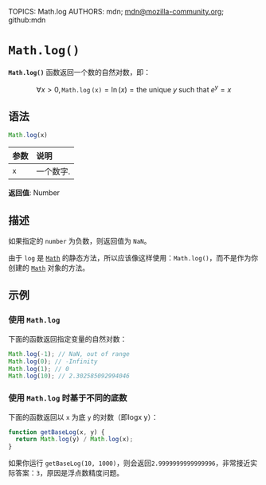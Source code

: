 TOPICS: Math.log
AUTHORS: mdn; mdn@mozilla-community.org; github:mdn

# `Math.log()`

**`Math.log()`** 函数返回一个数的自然对数，即：

$$
\forall x > 0, \mathtt{\operatorname{Math.log}(x)} = \ln(x) = \text{the unique} \; y \;
\text{such that} \; e^y = x
$$

## 语法

```javascript
Math.log(x)
```

| 参数 | 说明 |
| :-- | :-- |
| `x` | 一个数字. |

**返回值**: Number

## 描述

如果指定的 `number` 为负数，则返回值为 `NaN`。

由于 `log` 是 [`Math`](/zh-hans/webfrontend/Math) 的静态方法，所以应该像这样使用：`Math.log()`，而不是作为你创建的
[`Math`](/zh-hans/webfrontend/Math) 对象的方法。

## 示例

### 使用 `Math.log`

下面的函数返回指定变量的自然对数：

```javascript
Math.log(-1); // NaN, out of range
Math.log(0); // -Infinity
Math.log(1); // 0
Math.log(10); // 2.302585092994046
```

### 使用 `Math.log` 时基于不同的底数

下面的函数返回以 `x` 为底 `y` 的对数（即logx y）：

```javascript
function getBaseLog(x, y) {
  return Math.log(y) / Math.log(x);
}
```

如果你运行 `getBaseLog(10, 1000)`，则会返回`2.9999999999999996`，非常接近实际答案：`3`，原因是浮点数精度问题。
